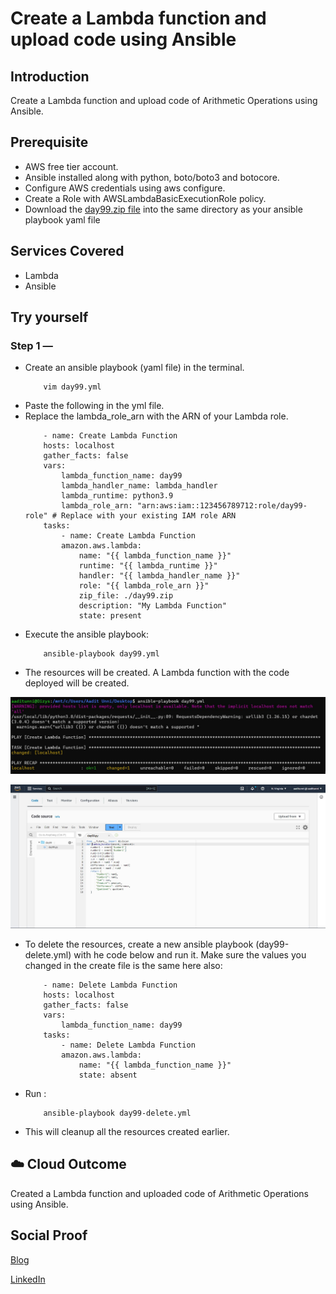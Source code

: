 # Create a Lambda function and upload code using Ansible

## Introduction

Create a Lambda function and upload code of Arithmetic Operations using Ansible.

## Prerequisite

- AWS free tier account.
- Ansible installed along with python, boto/boto3 and botocore.
- Configure AWS credentials using aws configure.
- Create a Role with AWSLambdaBasicExecutionRole policy.
- Download the [day99.zip file](https://downgit.github.io/#/home?url=https://github.com/aaditunni/100DaysOfCloud/blob/main/Journey/099/day99.zip) into the same directory as your ansible playbook yaml file

## Services Covered

- Lambda
- Ansible

## Try yourself

### Step 1 — 
- Create an ansible playbook (yaml file) in the terminal.
    ```
        vim day99.yml
    ```
- Paste the following in the yml file.
- Replace the lambda_role_arn with the ARN of your Lambda role.
    ```
        - name: Create Lambda Function
        hosts: localhost
        gather_facts: false
        vars:
            lambda_function_name: day99
            lambda_handler_name: lambda_handler
            lambda_runtime: python3.9
            lambda_role_arn: "arn:aws:iam::123456789712:role/day99-role" # Replace with your existing IAM role ARN
        tasks:
            - name: Create Lambda Function
            amazon.aws.lambda:
                name: "{{ lambda_function_name }}"
                runtime: "{{ lambda_runtime }}"
                handler: "{{ lambda_handler_name }}"
                role: "{{ lambda_role_arn }}"
                zip_file: ./day99.zip
                description: "My Lambda Function"
                state: present

    ```
- Execute the ansible playbook:
    ```
        ansible-playbook day99.yml
    ```
- The resources will be created. A Lambda function with the code deployed will be created.

![Screenshot](https://github.com/aaditunni/100DaysOfCloud/blob/main/Journey/099/day99.JPG)

![Screenshot](https://github.com/aaditunni/100DaysOfCloud/blob/main/Journey/099/day99.1.JPG)

- To delete the resources, create a new ansible playbook (day99-delete.yml) with he code below and run it. Make sure the values you changed in the create file is the same here also:
    ```
        - name: Delete Lambda Function
        hosts: localhost
        gather_facts: false
        vars:
            lambda_function_name: day99
        tasks:
            - name: Delete Lambda Function
            amazon.aws.lambda:
                name: "{{ lambda_function_name }}"
                state: absent

    ```
- Run :
    ```
        ansible-playbook day99-delete.yml
    ```

- This will cleanup all the resources created earlier.

## ☁️ Cloud Outcome

Created a Lambda function and uploaded code of Arithmetic Operations using Ansible.

## Social Proof

[Blog](https://dev.to/aaditunni/create-a-lambda-function-and-upload-code-using-ansible-5g4i)

[LinkedIn](https://www.linkedin.com/posts/aaditunni_100daysofcloud-aws-cloud-activity-7051236840174985216-zJuK?utm_source=share&utm_medium=member_desktop)
